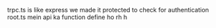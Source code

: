 trpc.ts is like express we made it protected to check for authentication
root.ts mein api ka function define ho rh h
